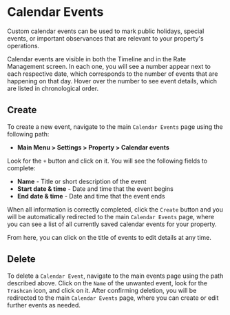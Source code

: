 # Calendar Events

Custom calendar events can be used to mark public holidays, special events, or important observances that are relevant to your property's operations.

Calendar events are visible in both the Timeline and in the Rate Management screen. In each one, you will see a number appear next to each respective date, which corresponds to the number of events that are happening on that day. Hover over the number to see event details, which are listed in chronological order.

## Create

To create a new event, navigate to the main `Calendar Events` page using the following path:

* **Main Menu &gt; Settings &gt; Property &gt; Calendar events**

Look for the `+` button and click on it. You will see the following fields to complete:

* **Name** - Title or short description of the event
* **Start date & time** - Date and time that the event begins
* **End date & time** - Date and time that the event ends

When all information is correctly completed, click the `Create` button and you will be automatically redirected to the main `Calendar Events` page, where you can see a list of all currently saved calendar events for your property.

From here, you can click on the title of events to edit details at any time.

## Delete

To delete a `Calendar Event`, navigate to the main events page using the path described above. Click on the `Name` of the unwanted event, look for the `Trashcan` icon, and click on it. After confirming deletion, you will be redirected to the main `Calendar Events` page, where you can create or edit further events as needed.

